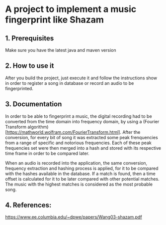 # A project to implement a music fingerprint like Shazam

## 1. Prerequisites
Make sure you have the latest java and maven version

## 2. How to use it
After you build the project, just execute it and follow the instructions show in order to register a song in database or record an audio to be fingerprinted.

## 3. Documentation
In order to be able to fingerprint a music, the digital recording had to be converted from the time domain into frequency domain, by using a (Fourier Transform algorithm)[https://mathworld.wolfram.com/FourierTransform.html]. After the conversion, for every bit of song it was extracted some peak frenquencies from a range of specific and notorious frequencies. Each of these peak frequencies set were then merged into a hash and stored with its respective time frame in order to be compared later.

When an audio is recorded into the application, the same conversion, frequency extraction and hashing process is applied, for it to be compared with the hashes available in the database. If a match is found, then a time offset is calculated for it to be later compared with other potential matches. The music with the highest matches is considered as the most probable song.

## 4. References:

https://www.ee.columbia.edu/~dpwe/papers/Wang03-shazam.pdf
